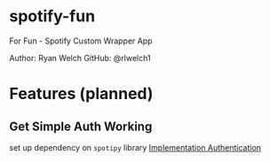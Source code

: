 # spotify-fun
For Fun - Spotify Custom Wrapper App

Author: Ryan Welch
GitHub: @rlwelch1

# Features (planned)

## Get Simple Auth Working
set up dependency on `spotipy` library
[Implementation Authentication](auth/implement_auth.txt)

## 